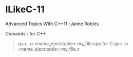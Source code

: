 # ILikeC-11
Advanced Topics With C++11
 -Jaime Robles

Comands :
for C++
 > g++ -o <name_ejecutable> my_file.cpp
 for C
 > gcc -o <name_ejecutable> my_file.c
